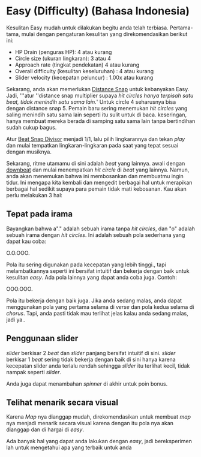 Easy (Difficulty) (Bahasa Indonesia)
===================================

Kesulitan Easy mudah untuk dilakukan begitu anda telah terbiasa. Pertama-tama, mulai dengan pengaturan kesulitan yang direkomendasikan berikut ini:

-   HP Drain (penguras HP): 4 atau kurang
-   Circle size (ukuran lingkaran): 3 atau 4
-   Approach rate (tingkat pendekatan) 4 atau kurang
-   Overall difficulty (kesulitan keseluruhan) : 4 atau kurang
-   Slider velocity (kecepatan peluncur) : 1.00x atau kurang

Sekarang, anda akan memerlukan [Distance Snap](/wiki/Beatmap_Editor/Distance_Snap) untuk kebanyakan Easy. Jadi, '''atur ''distance snap multiplier supaya *hit circles hanya terpisah satu beat, tidak menindih satu sama lain.*' Untuk circle 4 seharusnya bisa dengan distance snap 5. Pemain baru sering menemukan *hit circles* yang saling menindih satu sama lain seperti itu sulit untuk di baca. keseringan, hanya membuat mereka berada di samping satu sama lain tanpa bertindihan sudah cukup bagus.

Atur [Beat Snap Divisor](/wiki/Beatmap_Editor/Beat_Snap_Divisor) menjadi 1/1, lalu pilih lingkarannya dan tekan *play* dan mulai tempatkan lingkaran-lingkaran pada saat yang tepat sesuai dengan musiknya.

Sekarang, ritme utamamu di sini adalah *beat* yang lainnya. awali dengan [downbeat](/wiki/Beatmap_Editor/Timing) dan mulai menempatkan *hit circle* di *beat* yang lainnya. Namun, anda akan menemukan bahwa ini membosankan dan membuatmu ingin tidur. Ini mengapa kita kembali dan mengedit berbagai hal untuk merapikan berbagai hal sedikit supaya para pemain tidak mati kebosanan. Kau akan perlu melakukan 3 hal:

Tepat pada irama
----------------

Bayangkan bahwa a"." adalah sebuah irama tanpa *hit circles*, dan "o" adalah sebuah irama dengan *hit circles*. Ini adalah sebuah pola sederhana yang dapat kau coba:

O.O.OOO.

Pola itu sering digunakan pada kecepatan yang lebih tinggi., tapi melambatkannya seperti ini bersifat intuitif dan bekerja dengan baik untuk kesulitan *easy*. Ada pola lainnya yang dapat anda coba juga. Contoh:

OOO.OOO.

Pola itu bekerja dengan baik juga. Jika anda sedang malas, anda dapat menggunakan pola yang pertama selama di *verse* dan pola kedua selama di *chorus*. Tapi, anda pasti tidak mau terlihat jelas kalau anda sedang malas, jadi ya..

Penggunaan slider
-----------------

*slider* berkisar 2 *beat* dan *slider* panjang bersifat intuitif di sini. *slider* berkisar 1 *beat* sering tidak bekerja dengan baik di sini hanya karena kecepatan slider anda terlalu rendah sehingga *slider* itu terlihat kecil, tidak nampak seperti *slider*.

Anda juga dapat menambahan *spinner* di akhir untuk poin bonus.

Telihat menarik secara visual
-----------------------------

Karena *Map* nya dianggap mudah, direkomendasikan untuk membuat *map* nya menjadi menarik secara visual karena dengan itu pola nya akan dianggap dan di hargai di *easy*.

Ada banyak hal yang dapat anda lakukan dengan *easy*, jadi bereksperimen lah untuk mengetahui apa yang terbaik untuk anda
